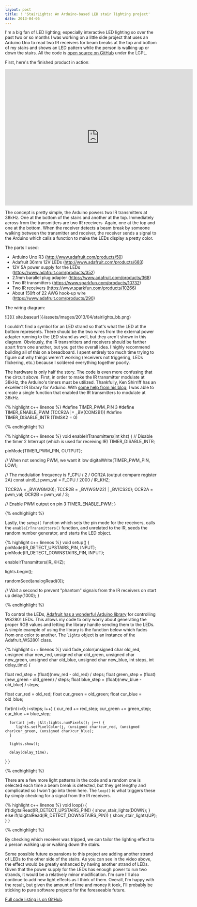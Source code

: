 ```yaml
---
layout: post
title: ! 'StairLights: An Arduino-based LED stair lighting project'
date: 2013-04-05
---
```


I'm a big fan of LED lighting; especially interactive LED lighting so over the past two or so months I was working on a little side project that uses an Arduino Uno to read two IR receivers for beam breaks at the top and bottom of my stairs and shows an LED pattern while the person is walking up or down the stairs. All the code is <a href="https://github.com/shanet/StairLights">open source on GitHub</a> under the LGPL.

First, here's the finished product in action:

<div class="post-center">
   <iframe src="https://www.youtube-nocookie.com/embed/21KKr8hQo5A" height="450" width="620" allowfullscreen="" frameborder="0"></iframe>
</div>

<!--more-->

The concept is pretty simple, the Arduino powers two IR transmitters at 38kHz. One at the bottom of the stairs and another at the top. Immediately across from the transmitters are two IR receivers  Again, one at the top and one at the bottom. When the receiver detects a beam break by someone walking between the transmitter and receiver, the receiver sends a signal to the Arduino which calls a function to make the LEDs display a pretty color.

The parts I used:

* Arduino Uno R3 (<a href="http://www.adafruit.com/products/50">http://www.adafruit.com/products/50</a>)
* Adafruit 36mm 12V LEDs (<a href="http://www.adafruit.com/products/683" rel="nofollow">http://www.adafruit.com/products/683</a>)
* 12V 5A power supply for the LEDs (<a href="https://www.adafruit.com/products/352" rel="nofollow">https://www.adafruit.com/products/352</a>)
* 2.1mm barallel plug adapter (<a href="https://www.adafruit.com/products/368">https://www.adafruit.com/products/368</a>)
* Two IR transmitters (<a href="https://www.sparkfun.com/products/10732" rel="nofollow">https://www.sparkfun.com/products/10732</a>)
* Two IR receivers (<a href="https://www.sparkfun.com/products/10266" rel="nofollow">https://www.sparkfun.com/products/10266</a>)
* About 150ft of 22 AWG hook-up wire (<a href="https://www.adafruit.com/products/290">https://www.adafruit.com/products/290</a>)

The wiring diagram:

![]({{ site.baseurl }}/assets/images/2013/04/stairlights_bb.png)

I couldn't find a symbol for an LED strand so that's what the LED at the bottom represents. There should be the two wires from the external power adapter running to the LED strand as well, but they aren't shown in this diagram. Obviously, the IR transmitters and receivers should be farther apart from one another, but you get the overall idea. I highly recommend building all of this on a breadboard. I spent entirely too much time trying to figure out why things weren't working (receivers not triggering, LEDs flickering, etc.) because I soldered everything together poorly.

The hardware is only half the story. The code is even more confusing that the circuit above. First, in order to make the IR transmitter modulate at 38kHz, the Arduino's timers must be utilized. Thankfully, Ken Shirriff has an excellent IR library for Arduino. With <a href="http://www.righto.com/2010/03/detecting-ir-beam-break-with-arduino-ir.html">some help from his blog</a>, I was able to create a single function that enabled the IR transmitters to modulate at 38kHz.

{% highlight c++ linenos %}
#define TIMER_PWM_PIN        3
#define TIMER_ENABLE_PWM     (TCCR2A |= _BV(COM2B1))
#define TIMER_DISABLE_INTR   (TIMSK2 = 0)

{% endhighlight %}


{% highlight c++ linenos %}
void enableIrTransmitters(int khz) {
   // Disable the timer 2 Interrupt (which is used for receiving IR)
   TIMER_DISABLE_INTR;

   pinMode(TIMER_PWM_PIN, OUTPUT);

   // When not sending PWM, we want it low
   digitalWrite(TIMER_PWM_PIN, LOW);

   // The modulation frequency is F_CPU / 2 / OCR2A (output compare register 2A)
   const uint8_t pwm_val = F_CPU / 2000 / IR_KHZ;

   TCCR2A = _BV(WGM20);
   TCCR2B = _BV(WGM22) | _BV(CS20);
   OCR2A  = pwm_val;
   OCR2B  = pwm_val / 3;

   // Enable PWM output on pin 3
   TIMER_ENABLE_PWM;
}

{% endhighlight %}

Lastly, the <code>setup()</code> function which sets the pin mode for the receivers, calls the <code>enableIrTransmitters()</code> function, and unrelated to the IR, seeds the random number generator, and starts the LED object.

{% highlight c++ linenos %}
void setup() {
   pinMode(IR_DETECT_UPSTAIRS_PIN, INPUT);
   pinMode(IR_DETECT_DOWNSTAIRS_PIN, INPUT);

   enableIrTransmitters(IR_KHZ);

   lights.begin();

   randomSeed(analogRead(0));

   // Wait a second to prevent "phantom" signals from the IR receivers on start up
   delay(1000);
}

{% endhighlight %}

To control the LEDs, <a href="https://github.com/adafruit/Adafruit-WS2801-Library">Adafruit has a wonderful Arduino library</a> for controlling WS2801 LEDs. This allows my code to only worry about generating the proper RGB values and letting the library handle sending them to the LEDs. A simple example of using the library is the function below which fades from one color to another. The `lights` object is an instance of the Adafruit_WS2801 class.

{% highlight c++ linenos %}
void fade_color(unsigned char old_red, unsigned char new_red, unsigned char old_green, unsigned char new_green,
                unsigned char old_blue, unsigned char new_blue, int steps, int delay_time) {

   float red_step   = (float)(new_red   - old_red)   / steps;
   float green_step = (float)(new_green - old_green) / steps;
   float blue_step  = (float)(new_blue  - old_blue)  / steps;

   float cur_red   = old_red;
   float cur_green = old_green;
   float cur_blue  = old_blue;

   for(int i=0; i<steps; i++) {
      cur_red   += red_step;
      cur_green += green_step;
      cur_blue  += blue_step;

      for(int j=0; j&lt;lights.numPixels(); j++) {
         lights.setPixelColor(j, (unsigned char)cur_red, (unsigned char)cur_green, (unsigned char)cur_blue);
      }

      lights.show();

      delay(delay_time);
   }
}

{% endhighlight %}

There are a few more light patterns in the code and a random one is selected each time a beam break is detected, but they get lengthy and complicated so I won't go into them here. The <code>loop()</code> is what triggers these by simply checking for a signal from the IR receivers.

{% highlight c++ linenos %}
void loop() {
   if(!digitalRead(IR_DETECT_UPSTAIRS_PIN)) {
      show_stair_lights(DOWN);
   } else if(!digitalRead(IR_DETECT_DOWNSTAIRS_PIN)) {
      show_stair_lights(UP);
   }
}

{% endhighlight %}

By checking which receiver was tripped, we can tailor the lighting effect to a person walking up or walking down the stairs.

Some possible future expansions to this project are adding another strand of LEDs to the other side of the stairs. As you can see in the video above, the effect would be greatly enhanced by having another strand of LEDs. Given that the power supply for the LEDs has enough power to run two strands, it would be a relatively minor modification. I'm sure I'll also continue to add new light effects as I think of them. Overall, I'm happy with the result, but given the amount of time and money it took, I'll probably be sticking to pure software projects for the foreseeable future.

<a href="https://github.com/shanet/StairLights">Full code listing is on GitHub</a>.
